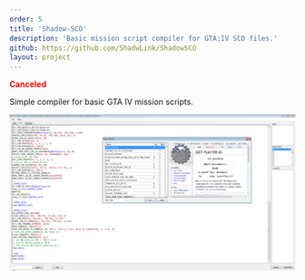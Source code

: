 ```yaml
---
order: 5
title: 'Shadow-SCO'
description: 'Basic mission script compiler for GTA:IV SCO files.'
github: https://github.com/ShadwLink/ShadowSCO
layout: project
---
```


<span style="color: #ff0000;">**Canceled**</span>

Simple compiler for basic GTA IV mission scripts.

[![Shadow-SCO screenshot](/assets/images/shadow-sco/sco.png)](/assets/images/shadow-sco/sco.png)
